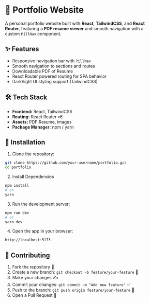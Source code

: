 # 🌟 Portfolio Website

A personal portfolio website built with **React**, **TailwindCSS**, and **React Router**, featuring a **PDF resume viewer** and smooth navigation with a custom `PillNav` component.

## ✨ Features

- Responsive navigation bar with `PillNav`
- Smooth navigation to sections and routes
- Downloadable PDF of Resume
- React Router powered routing for SPA behavior
- Dark/light UI styling support (TailwindCSS)

## 🛠️ Tech Stack

- **Frontend:** React, TailwindCSS  
- **Routing:** React Router v6  
- **Assets:** PDF Resume, images  
- **Package Manager:** npm / yarn

## 🚀 Installation

1. Clone the repository:

```bash
git clone https://github.com/your-username/portfolio.git
cd portfolio
```
2. Install Dependencies
```bash
npm install
# or
yarn
```
3. Run the development server:
```bash
npm run dev
# or
yarn dev
```
4. Open the app in your browser:
```bash
http://localhost:5173
```

## 🤝 Contributing

1. Fork the repository 🍴
2. Create a new branch: `git checkout -b feature/your-feature` 🌱
3. Make your changes ✍️
4. Commit your changes: `git commit -m "Add new feature"`  ✅
5. Push to the branch: `git push origin feature/your-feature` 🚚
6. Open a Pull Request 🔀